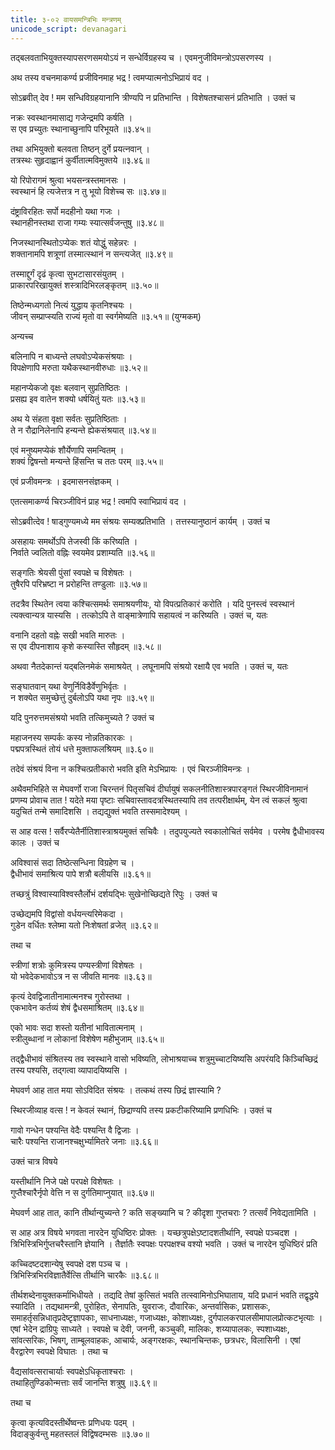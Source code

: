 ```yaml
---
title: ३-०२ वायसमन्त्रिभिः मन्त्रणम्
unicode_script: devanagari
---
```


तद्बलवताभियुक्तस्यापसरणसमयोऽयं न सन्धेर्विग्रहस्य च । एवमनुजीविमन्त्रोऽपसरणस्य ।  

अथ तस्य वचनमाकर्ण्य प्रजीविनमाह भद्र ! त्वमप्यात्मनोऽभिप्रायं वद ।  

सोऽब्रवीत् देव ! मम सन्धिविग्रहयानानि त्रीण्यपि न प्रतिभान्ति । विशेषतश्चासनं प्रतिभाति । उक्तं च

नक्रः स्वस्थानमासाद्य गजेन्द्रमपि कर्षति ।  
स एव प्रच्युतः स्थानाच्छुनापि परिभूयते ॥३.४५॥

तथा
अभियुक्तो बलवता तिष्ठन् दुर्गे प्रयत्नवान् ।  
तत्रस्थः सुहृदाह्वानं कुर्वीतात्मविमुक्तये ॥३.४६॥

यो रिपोरागमं श्रुत्वा भयसन्त्रस्तमानसः ।  
स्वस्थानं हि त्यजेत्तत्र न तु भूयो विशेच्च सः ॥३.४७॥

दंष्ट्राविरहितः सर्पो मदहीनो यथा गजः ।  
स्थानहीनस्तथा राजा गम्यः स्यात्सर्वजन्तुषु ॥३.४८॥

निजस्थानस्थितोऽप्येकः शतं योद्धुं सहेन्नरः ।  
शक्तानामपि शत्रूणां तस्मात्स्थानं न सन्त्यजेत् ॥३.४९॥

तस्माद्दुर्गं दृढं कृत्वा सुभटासारसंयुतम् ।  
प्राकारपरिखायुक्तं शस्त्रादिभिरलङ्कृतम् ॥३.५०॥

तिष्ठेन्मध्यगतो नित्यं युद्धाय कृतनिश्चयः ।  
जीवन् सम्प्राप्स्यति राज्यं मृतो वा स्वर्गमेष्यति ॥३.५१॥ (युग्मकम्)

अन्यच्च

बलिनापि न बाध्यन्ते लघवोऽप्येकसंश्रयाः ।  
विपक्षेणापि मरुता यथैकस्थानवीरुधाः ॥३.५२॥

महानप्येकजो वृक्षः बलवान् सुप्रतिष्ठितः ।  
प्रसह्य इव वातेन शक्यो धर्षयितुं यतः ॥३.५३॥

अथ ये संहता वृक्षा सर्वतः सुप्रतिष्ठिताः ।  
ते न रौद्रानिलेनापि हन्यन्ते ह्येकसंश्रयात् ॥३.५४॥

एवं मनुष्यमप्येकं शौर्येणापि समन्वितम् ।  
शक्यं द्विषन्तो मन्यन्ते हिंसन्ति च ततः परम् ॥३.५५॥

एवं प्रजीवमन्त्रः । इदमासनसंज्ञकम् ।  

एतत्समाकर्ण्य चिरञ्जीविनं प्राह भद्र ! त्वमपि स्वाभिप्रायं वद ।  

सोऽब्रवीत्देव ! षाड्गुण्यमध्ये मम संश्रयः सम्यक्प्रतिभाति । तत्तस्यानुष्ठानं कार्यम् । उक्तं च

असहायः समर्थोऽपि तेजस्वी किं करिष्यति ।  
निर्वाते ज्वलितो वह्निः स्वयमेव प्रशाम्यति ॥३.५६॥

सङ्गतिः श्रेयसी पुंसां स्वपक्षे च विशेषतः ।  
तुषैरपि परिभ्रष्टा न प्ररोहन्ति तण्डुलाः ॥३.५७॥

तदत्रैव स्थितेन त्वया कश्चित्समर्थः समाश्रयणीयः, यो विपत्प्रतिकारं करोति । यदि पुनस्त्वं स्वस्थानं त्यक्त्वान्यत्र यास्यसि । तत्कोऽपि ते वाङ्मात्रेणापि सहायत्वं न करिष्यति । उक्तं च, यतः

वनानि दहतो वह्नेः सखी भवति मारुतः ।  
स एव दीपनाशाय कृशे कस्यास्ति सौहृदम् ॥३.५८॥

अथवा नैतदेकान्तं यद्बलिनमेकं समाश्रयेत् । लघूनामपि संश्रयो रक्षायै एव भवति । उक्तं च, यतः

सङ्घातवान् यथा वेणुर्निविडैर्वेणुभिर्वृतः ।  
न शक्येत समुच्छेत्तुं दुर्बलोऽपि यथा नृपः ॥३.५९॥

यदि पुनरुत्तमसंश्रयो भवति तत्किमुच्यते ? उक्तं च

महाजनस्य सम्पर्कः कस्य नोन्नतिकारकः ।  
पद्मपत्रस्थितं तोयं धत्ते मुक्ताफलश्रियम् ॥३.६०॥

तदेवं संश्रयं विना न कश्चित्प्रतीकारो भवति इति मेऽभिप्रायः । एवं चिरञ्जीविमन्त्रः ।  

अथैवमभिहिते स मेघवर्णो राजा चिरन्तनं पितृसचिवं दीर्घायुषं सकलनीतिशास्त्रपारङ्गतं स्थिरजीविनामानं प्रणम्य प्रोवाच तात ! यदेते मया पृष्टाः सचिवास्तावदत्रस्थितस्यापि तव तत्परीक्षार्थम्, येन त्वं सकलं श्रुत्वा यदुचितं तन्मे समादिशसि । तद्यद्युक्तं भवति तस्समादेश्यम् ।  

स आह वत्स ! सर्वैरप्येतैर्नीतिशास्त्राश्रयमुक्तं सचिवैः । तदुपयुज्यते स्वकालोचितं सर्वमेव । परमेष द्वैधीभावस्य कालः । उक्तं च

अविश्वासं सदा तिष्ठेत्सन्धिना विग्रहेण च ।  
द्वैधीभावं समाश्रित्य पापे शत्रौ बलीयसि ॥३.६१॥

तच्छत्रुं विश्वास्याविश्वस्तैर्लोभं दर्शयद्भिः सुखेनोच्छिद्यते रिपुः । उक्तं च

उच्छेद्यमपि विद्वांसो वर्धयन्त्यरिमेकदा ।  
गुडेन वर्धितः श्लेष्मा यतो निःशेषतां व्रजेत् ॥३.६२॥

तथा च

स्त्रीणां शत्रोः कुमित्रस्य पण्यस्त्रीणां विशेषतः ।  
यो भवेदेकभावोऽत्र न स जीवति मानवः ॥३.६३॥

कृत्यं देवद्विजातीनामात्मनश्च गुरोस्तथा ।  
एकभावेन कर्तव्यं शेषं द्वैधसमाश्रितम् ॥३.६४॥

एको भावः सदा शस्तो यतीनां भावितात्मनाम् ।  
स्त्रीलुब्धानां न लोकानां विशेषेण महीभुजाम् ॥३.६५॥

तद्द्वैधीभावं संश्रितस्य तव स्वस्थाने वासो भविष्यति, लोभाश्रयाच्च शत्रुमुच्चाटयिष्यसि अपरंयदि किञ्चिच्छिद्रं तस्य पश्यसि, तद्गत्वा व्यापादयिष्यसि ।  

मेघवर्ण आह तात मया सोऽविदित संश्रयः । तत्कथं तस्य छिद्रं ज्ञास्यामि ?

स्थिरजीव्याह वत्स ! न केवलं स्थानं, छिद्राण्यपि तस्य प्रकटीकरिष्यामि प्रणधिभिः । उक्तं च

गावो गन्धेन पश्यन्ति वेदैः पश्यन्ति वै द्विजाः ।  
चारैः पश्यन्ति राजानश्चक्षुर्भ्यामितरे जनाः ॥३.६६॥

उक्तं चात्र विषये

यस्तीर्थानि निजे पक्षे परपक्षे विशेषतः ।  
गुप्तैश्चारैर्नृपो वेत्ति न स दुर्गतिमाप्नुयात् ॥३.६७॥

मेघवर्ण आह तात, कानि तीर्थान्युच्यन्ते ? कति सङ्ख्यानि च ? कीदृशा गुप्तचराः ? तत्सर्वं निवेद्यतामिति ।  

स आह अत्र विषये भगवता नारदेन युधिष्ठिरः प्रोक्तः । यच्छत्रुपक्षेऽष्टादशतीर्थानि, स्वपक्षे  पञ्चदश । त्रिभिस्त्रिभिर्गुप्तचरैस्तानि ज्ञेयानि । तैर्ज्ञातैः स्वपक्षः परपक्षश्च वश्यो भवति । उक्तं च नारदेन युधिष्ठिरं प्रति

कच्चिदष्टदशान्येषु स्वपक्षे दश पञ्च च ।  
त्रिभिस्त्रिभिरविज्ञातैर्वेत्सि तीर्थानि चारकैः ॥३.६८॥

तीर्थशब्देनायुक्तकर्माभिधीयते । तद्यदि तेषां कुत्सितं भवति तत्स्वामिनोऽभिघाताय, यदि प्रधानं भवति तद्वृद्धये स्यादिति । तद्यथामन्त्री, पुरोहितः, सेनापतिः, युवराजः, दौवारिकः, अन्तर्वासिकः, प्रशासकः, समाहर्तृसन्निधातृप्रदेष्टृज्ञापकाः, साधनाध्यक्षः, गजाध्यक्षः, कोशाध्यक्षः, दुर्गपालकरपालसीमापालप्रोत्कटभृत्याः । एषां भेदेन द्राग्रिपुः साध्यते । स्वपक्षे च देवी, जननी, कञ्चुकी, मालिकः, शय्यापालकः, स्पशाध्यक्षः, सांवत्सरिकः, भिषग्, ताम्बूलवाहकः, आचार्यः, अङ्गरक्षकः, स्थानचिन्तकः, छत्रधरः, विलासिनी । एषां वैरद्वारेण स्वपक्षे विघातः । तथा च

वैद्यसांवत्सराचार्याः स्वपक्षेऽधिकृताश्चराः ।  
तथाहितुण्डिकोन्मत्ताः सर्वं जानन्ति शत्रुषु ॥३.६९॥

तथा च

कृत्वा कृत्यविदस्तीर्थेष्वन्तः प्रणिधयः पदम् ।  
विदाङ्कुर्वन्तु महतस्तलं विद्विषदम्भसः ॥३.७०॥
